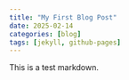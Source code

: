 ```yaml
---
title: "My First Blog Post"
date: 2025-02-14
categories: [blog]
tags: [jekyll, github-pages]
---
```


This is a test markdown.
